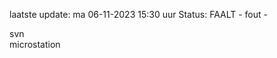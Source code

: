 laatste update: 
ma 06-11-2023 15:30   uur 
Status: FAALT - fout - 
<div class="service R">svn</div><div class="service Y">microstation</div>